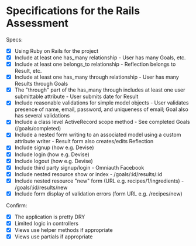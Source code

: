 # Specifications for the Rails Assessment

Specs:
- [x] Using Ruby on Rails for the project
- [x] Include at least one has_many relationship - User has many Goals, etc.
- [x] Include at least one belongs_to relationship - Reflection belongs to Result, etc.
- [x] Include at least one has_many through relationship - User has many Results through Goals
- [x] The "through" part of the has_many through includes at least one user submittable attribute - User submits date for Result
- [x] Include reasonable validations for simple model objects - User validates presence of name, email, password, and uniqueness of email; Goal also has several validations
- [x] Include a class level ActiveRecord scope method - See completed Goals (/goals/completed)
- [x] Include a nested form writing to an associated model using a custom attribute writer - Result form also creates/edits Reflection
- [x] Include signup (how e.g. Devise)
- [x] Include login (how e.g. Devise)
- [x] Include logout (how e.g. Devise)
- [x] Include third party signup/login - Omniauth Facebook
- [x] Include nested resource show or index - /goals/:id/results/:id
- [x] Include nested resource "new" form (URL e.g. recipes/1/ingredients) - /goals/:id/results/new
- [x] Include form display of validation errors (form URL e.g. /recipes/new)

Confirm:
- [x] The application is pretty DRY
- [x] Limited logic in controllers
- [x] Views use helper methods if appropriate
- [x] Views use partials if appropriate
